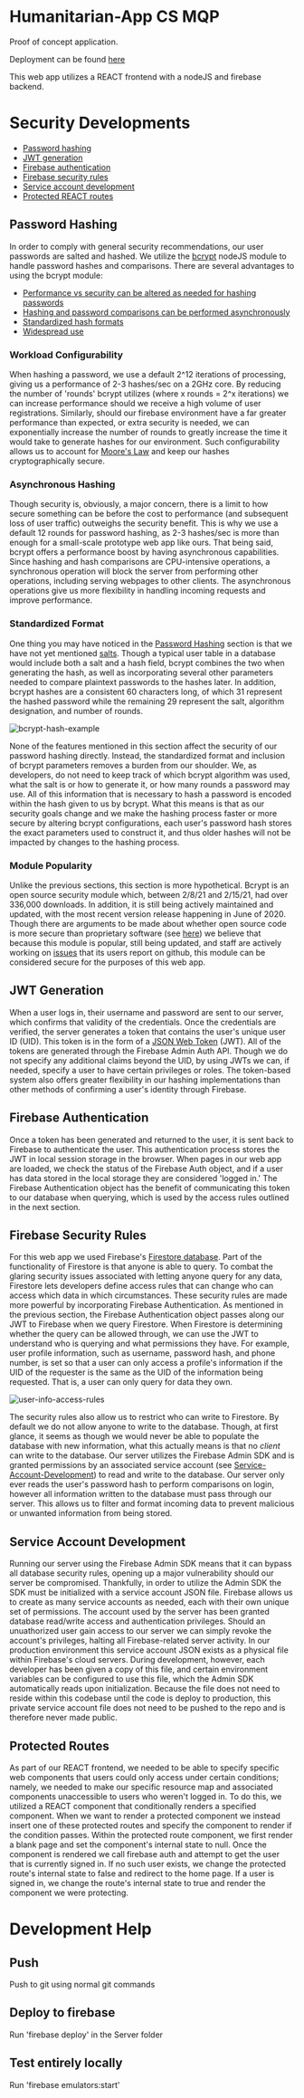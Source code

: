 # Humanitarian-App CS MQP

Proof of concept application.

Deployment can be found [here](https://humanitarian-app-development.web.app)

This web app utilizes a REACT frontend with a nodeJS and firebase backend. 

# Security Developments
- [Password hashing](#Password-Hashing)
- [JWT generation](#JWT-Generation)
- [Firebase authentication](#Firebase-Authentication)
- [Firebase security rules](#Firebase-Security-Rules)
- [Service account development](#Service-Account-Development)
- [Protected REACT routes](#Protected-Routes)

## Password Hashing
In order to comply with general security recommendations, our user passwords are salted and hashed. We utilize the [bcrypt](https://www.npmjs.com/package/bcrypt) nodeJS module to handle password hashes and comparisons. There are several advantages to using the bcrypt module: 
- [Performance vs security can be altered as needed for hashing passwords](#Workload-Configurability)
- [Hashing and password comparisons can be performed asynchronously](#Asynchronous-Hashing)
- [Standardized hash formats](#Standardized-Format)
- [Widespread use](#Module-Popularity)

### Workload Configurability
When hashing a password, we use a default 2^12 iterations of processing, giving us a performance of 2-3 hashes/sec on a 2GHz core. By reducing the number of 'rounds' bcrypt utilizes (where x rounds = 2^x iterations) we can increase performance should we receive a high volume of user registrations. Similarly, should our firebase environment have a far greater performance than expected, or extra security is needed, we can exponentially increase the number of rounds to greatly increase the time it would take to generate hashes for our environment. Such configurability allows us to account for [Moore's Law](https://en.wikipedia.org/wiki/Moore%27s_law) and keep our hashes cryptographically secure. 

### Asynchronous Hashing
Though security is, obviously, a major concern, there is a limit to how secure something can be before the cost to performance (and subsequent loss of user traffic) outweighs the security benefit. This is why we use a default 12 rounds for password hashing, as 2-3 hashes/sec is more than enough for a small-scale prototype web app like ours. That being said, bcrypt offers a performance boost by having asynchronous capabilities. Since hashing and hash comparisons are CPU-intensive operations, a synchronous operation will block the server from performing other operations, including serving webpages to other clients. The asynchronous operations give us more flexibility in handling incoming requests and improve performance.

### Standardized Format
One thing you may have noticed in the [Password Hashing](#Password-Hashing) section is that we have not yet mentioned [salts](https://en.wikipedia.org/wiki/Salt_(cryptography)). Though a typical user table in a database would include both a salt and a hash field, bcrypt combines the two when generating the hash, as well as incorporating several other parameters needed to compare plaintext passwords to the hashes later. In addition, bcrypt hashes are a consistent 60 characters long, of which 31 represent the hashed password while the remaining 29 represent the salt, algorithm designation, and number of rounds. 

![bcrypt-hash-example](/pictures/bcrypt-hash.PNG "Example bcrypt hash")

None of the features mentioned in this section affect the security of our password hashing directly. Instead, the standardized format and inclusion of bcrypt parameters removes a burden from our shoulder. We, as developers, do not need to keep track of which bcrypt algorithm was used, what the salt is or how to generate it, or how many rounds a password may use. All of this information that is necessary to hash a password is encoded within the hash given to us by bcrypt. What this means is that as our security goals change and we make the hashing process faster or more secure by altering bcrypt configurations, each user's password hash stores the exact parameters used to construct it, and thus older hashes will not be impacted by changes to the hashing process.

### Module Popularity
Unlike the previous sections, this section is more hypothetical. Bcrypt is an open source security module which, between 2/8/21 and 2/15/21, had over 336,000 downloads. In addition, it is still being actively maintained and updated, with the most recent version release happening in June of 2020. Though there are arguments to be made about whether open source code is more secure than proprietary software (see [here](https://doi-org.ezpxy-web-p-u01.wpi.edu/10.1016/S1361-3723(20)30062-2)) we believe that because this module is popular, still being updated, and staff are actively working on [issues](https://github.com/kelektiv/node.bcrypt.js/issues) that its users report on github, this module can be considered secure for the purposes of this web app.

## JWT Generation
When a user logs in, their username and password are sent to our server, which confirms that validity of the credentials. Once the credentials are verified, the server generates a token that contains the user's unique user ID (UID). This token is in the form of a [JSON Web Token](https://en.wikipedia.org/wiki/JSON_Web_Token) (JWT). All of the tokens are generated through the Firebase Admin Auth API. Though we do not specify any additional claims beyond the UID, by using JWTs we can, if needed, specify a user to have certain privileges or roles. The token-based system also offers greater flexibility in our hashing implementations than other methods of confirming a user's identity through Firebase.

## Firebase Authentication
Once a token has been generated and returned to the user, it is sent back to Firebase to authenticate the user. This authentication process stores the JWT in local session storage in the browser. When pages in our web app are loaded, we check the status of the Firebase Auth object, and if a user has data stored in the local storage they are considered 'logged in.' The Firebase Authentication object has the benefit of communicating this token to our database when querying, which is used by the access rules outlined in the next section.

## Firebase Security Rules
For this web app we used Firebase's [Firestore database](https://firebase.google.com/docs/firestore/). Part of the functionality of Firestore is that anyone is able to query. To combat the glaring security issues associated with letting anyone query for any data, Firestore lets developers define access rules that can change who can access which data in which circumstances. These security rules are made more powerful by incorporating Firebase Authentication. As mentioned in the previous section, the Firebase Authentication object passes along our JWT to Firebase when we query Firestore. When Firestore is determining whether the query can be allowed through, we can use the JWT to understand who is querying and what permissions they have. For example, user profile information, such as username, password hash, and phone number, is set so that a user can only access a profile's information if the UID of the requester is the same as the UID of the information being requested. That is, a user can only query for data they own. 

![user-info-access-rules](/pictures/user-info-rules.PNG "Profile Information Query Rules")

The security rules also allow us to restrict who can write to Firestore. By default we do not allow anyone to write to the database. Though, at first glance, it seems as though we would never be able to populate the database with new information, what this actually means is that no *client* can write to the database. Our server utilizes the Firebase Admin SDK and is granted permissions by an associated service account (see [Service-Account-Development](#Service-Account-Development)) to read and write to the database. Our server only ever reads the user's password hash to perform comparisons on login, however all information written to the database must pass through our server. This allows us to filter and format incoming data to prevent malicious or unwanted information from being stored.

## Service Account Development
Running our server using the Firebase Admin SDK means that it can bypass all database security rules, opening up a major vulnerability should our server be compromised. Thankfully, in order to utilize the Admin SDK the SDK must be initialized with a service account JSON file. Firebase allows us to create as many service accounts as needed, each with their own unique set of permissions. The account used by the server has been granted database read/write access and authentication privileges. Should an unuathorized user gain access to our server we can simply revoke the account's privileges, halting all Firebase-related server activity. In our production environment this service account JSON exists as a physical file within Firebase's cloud servers. During development, however, each developer has been given a copy of this file, and certain environment variables can be configured to use this file, which the Admin SDK automatically reads upon initialization. Because the file does not need to reside within this codebase until the code is deploy to production, this private service account file does not need to be pushed to the repo and is therefore never made public. 

## Protected Routes
As part of our REACT frontend, we needed to be able to specify specific web components that users could only access under certain conditions; namely, we needed to make our specific resource map and associated components unaccessible to users who weren't logged in. To do this, we utilized a REACT component that conditionally renders a specified component. When we want to render a protected component we instead insert one of these protected routes and specify the component to render if the condition passes. Within the protected route component, we first render a blank page and set the component's internal state to null. Once the component is rendered we call firebase auth and attempt to get the user that is currently signed in. If no such user exists, we change the protected route's internal state to false and redirect to the home page. If a user is signed in, we change the route's internal state to true and render the component we were protecting.


# Development Help

## Push
Push to git using normal git commands

## Deploy to firebase
Run 'firebase deploy' in the Server folder

## Test entirely locally
Run 'firebase emulators:start'

